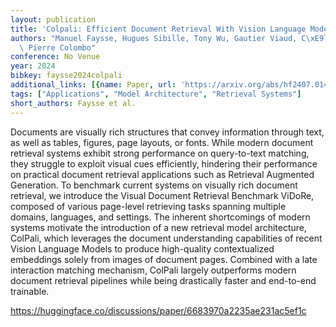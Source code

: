 ```yaml
---
layout: publication
title: 'Colpali: Efficient Document Retrieval With Vision Language Models'
authors: "Manuel Faysse, Hugues Sibille, Tony Wu, Gautier Viaud, C\xE9line Hudelot,\
  \ Pierre Colombo"
conference: No Venue
year: 2024
bibkey: faysse2024colpali
additional_links: [{name: Paper, url: 'https://arxiv.org/abs/hf2407.01449'}]
tags: ["Applications", "Model Architecture", "Retrieval Systems"]
short_authors: Faysse et al.
---
```

Documents are visually rich structures that convey information through text, as well as tables, figures, page layouts, or fonts. While modern document retrieval systems exhibit strong performance on query-to-text matching, they struggle to exploit visual cues efficiently, hindering their performance on practical document retrieval applications such as Retrieval Augmented Generation. To benchmark current systems on visually rich document retrieval, we introduce the Visual Document Retrieval Benchmark ViDoRe, composed of various page-level retrieving tasks spanning multiple domains, languages, and settings. The inherent shortcomings of modern systems motivate the introduction of a new retrieval model architecture, ColPali, which leverages the document understanding capabilities of recent Vision Language Models to produce high-quality contextualized embeddings solely from images of document pages. Combined with a late interaction matching mechanism, ColPali largely outperforms modern document retrieval pipelines while being drastically faster and end-to-end trainable.

https://huggingface.co/discussions/paper/6683970a2235ae231ac5ef1c